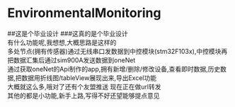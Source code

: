 # EnvironmentalMonitoring
##这是个毕业设计
###这真的是个毕业设计  
有什么功能呢,我想想,大概思路是这样的  
多处节点(拥有传感器)通过无线串口发数据到中控模块(stm32F103x),中控模块再把数据汇集后通过sim900A发送数据到oneNet  
通过获取oneNet的Api制作的app,拥有新增/删除/修改设备,查看即时数据,历史数据,把数据用折线图/tableView展现出来,导出Excel功能  
大概就这么多,哦对了还有个友盟推送 现在正在做url转发  
其他的都是小功能,新手上路,写得不好还望能够提点意见
